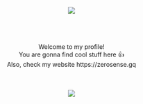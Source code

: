 <html>
<p align="center">
  <img src="https://cdn.upload.systems/uploads/QvPIPf6p.png"> <br><br>
<br><br><br>
  Welcome to my profile!<br>
  You are gonna find cool stuff here 👍<br>
  Also, check my website https://zerosense.gq <br>
  <br><br><br>
<img src="https://cdn.upload.systems/uploads/tozM12DI.png">
<br>
<br>
</p>
</html>
